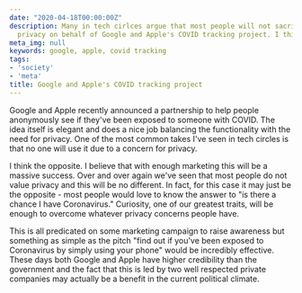 ```yaml
---
date: "2020-04-18T00:00:00Z"
description: Many in tech cirlces argue that most people will not sacrifice their
  privacy on behalf of Google and Apple's COVID tracking project. I think the opposite.
meta_img: null
keywords: google, apple, covid tracking
tags:
- 'society'
- 'meta'
title: Google and Apple's COVID tracking project
---
```


Google and Apple recently announced a partnership to help people anonymously see if they've been exposed to someone with COVID. The idea itself is elegant and does a nice job balancing the functionality with the need for privacy. One of the most common takes I've seen in tech circles is that no one will use it due to a concern for privacy.

I think the opposite. I believe that with enough marketing this will be a massive success. Over and over again we've seen that most people do not value privacy and this will be no different. In fact, for this case it may just be the opposite - most people would love to know the answer to "is there a chance I have Coronavirus." Curiosity, one of our greatest traits, will be enough to overcome whatever privacy concerns people have.

This is all predicated on some marketing campaign to raise awareness but something as simple as the pitch "find out if you've been exposed to Coronavirus by simply using your phone" would be incredibly effective. These days both Google and Apple have higher credibility than the government and the fact that this is led by two well respected private companies may actually be a benefit in the current political climate.
